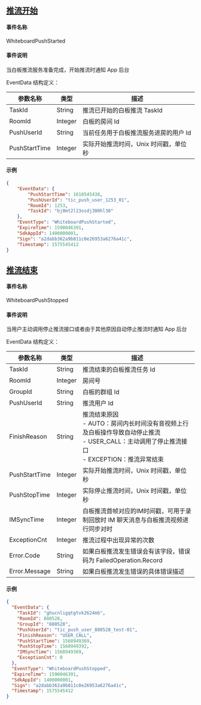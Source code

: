## [推流开始](id:tlks)

#### 事件名称

WhiteboardPushStarted

#### 事件说明

当白板推流服务准备完成，开始推流时通知 App 后台

EventData 结构定义：

| 参数名称     | 类型    | 描述                                 |
| ------------ | ------- | ------------------------------------ |
| TaskId       | String  | 推流已开始的白板推流 TaskId           |
| RoomId       | Integer | 白板的房间 Id                     |
| PushUserId | String  | 当前任务用于白板推流服务进房的用户 Id |
| PushStartTime | Integer  | 实际开始推流时间，Unix 时间戳，单位秒 |

#### 示例

```json
{
    "EventData": {
        "PushStartTime": 1610545438,
        "PushUserId": "tic_push_user_1253_01",
        "RoomId": 1253,
        "TaskId": "bj0mt2l23osdj300hl30"
    },
    "EventType": "WhiteboardPushStarted",
    "ExpireTime": 1590046391,
    "SdkAppId": 1400000001,
    "Sign": "a2dabb362a9b811c0e26953a6276a41c",
    "Timestamp": 1575545412
}
```

## [推流结束](id:tljs)

#### 事件名称

WhiteboardPushStopped

#### 事件说明

当用户主动调用停止推流接口或者由于其他原因自动停止推流时通知 App 后台

EventData 结构定义：

| 参数名称         | 类型                      | 描述                                                                                                                                                |
| ---------------- | ------------------------- | --------------------------------------------------------------------------------------------------------------------------------------------------- |
| TaskId           | String                    | 推流结束的白板推流任务 Id                                                                                                                            |
| RoomId           | Integer                   | 房间号                                                                                                                                              |
| GroupId          | String                    | 白板的群组 Id                                                                                                                                       |
| PushUserId     | String                    | 推流用户 Id                                                                                                                                          |
| FinishReason     | String                    | 推流结束原因<br/>- AUTO：房间内长时间没有音视频上行及白板操作导致自动停止推流<br/>- USER_CALL：主动调用了停止推流接口<br/>- EXCEPTION：推流异常结束 |
| PushStartTime  | Integer                   | 实际开始推流时间，Unix 时间戳，单位秒                                                                                                               |
| PushStopTime   | Integer                   | 实际停止推流时间，Unix 时间戳，单位秒                                                                                                               |
| IMSyncTime   | Integer                   | 白板推流首帧对应的IM时间戳，可用于录制回放时 IM 聊天消息与白板推流视频进行同步对时 |
| ExceptionCnt     | Integer                   | 推流过程中出现异常的次数                                                                                                                            |
| Error.Code       | String                    | 如果白板推流发生错误会有该字段，错误码为 FailedOperation.Record           |
| Error.Message    | String                    | 如果白板推流发生错误的具体错误描述                                                                                                                  |

#### 示例

```json
{
  "EventData": {
    "TaskId": "ghucnligqtgtvk2624mb",
    "RoomId": 880528,
    "GroupId": "880528",
    "PushUserId": "tic_push_user_880528_test-01",
    "FinishReason": "USER_CALL",
    "PushStartTime": 1568949369,
    "PushStopTime": 1568949392,
    "IMSyncTime": 1568949369,
    "ExceptionCnt": 0
  },
  "EventType": "WhiteboardPushStopped",
  "ExpireTime": 1590046391,
  "SdkAppId": 1400000001,
  "Sign": "a2dabb362a9b811c0e26953a6276a41c",
  "Timestamp": 1575545412
}
```

